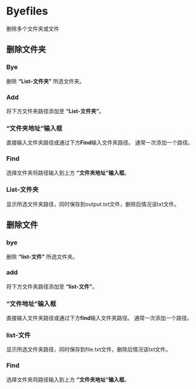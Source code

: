 # Byefiles
删除多个文件夹或文件

## 删除文件夹
### Bye
删除 **“List-文件夹”** 所选文件夹。

### Add
将下方文件夹路径添加至 **“List-文件夹”**。

### “文件夹地址”输入框
直接输入文件夹路径或通过下方**Find**输入文件夹路径。
通常一次添加一个路径。

### Find
选择文件夹将路径输入到上方 **“文件夹地址”输入框**。

### List-文件夹
显示所选文件夹路径，同时保存到output.txt文件，删除后情况该txt文件。

## 删除文件
### bye
删除 **“list-文件”** 所选文件夹。

### add
将下方文件夹路径添加至 **“list-文件”**。

### “文件地址”输入框
直接输入文件夹路径或通过下方**find**输入文件夹路径。
通常一次添加一个路径。

### list-文件
显示所选文件夹路径，同时保存到file.txt文件，删除后情况该txt文件。

### Find
选择文件夹将路径输入到上方 **“文件夹地址”输入框**。

